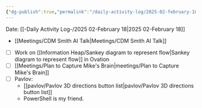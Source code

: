 ```yaml
---
{"dg-publish":true,"permalink":"/daily-activity-log/2025-02-february-18/","noteIcon":"","created":"2025-05-20T10:31:48.718-05:00"}
---
```


Date: [[-Daily Activity Log-/2025 02-February 18\|2025 02-February 18]]

- [[Meetings/CDM Smith AI Talk\|Meetings/CDM Smith AI Talk]]
- [ ] Work on [[Information Heap/Sankey diagram to represent flow\|Sankey diagram to represent flow]] in Ovation
- [ ] [[Meetings/Plan to Capture Mike's Brain\|meetings/Plan to Capture Mike's Brain]]
- [ ] Pavlov: 
	- [[pavlov/Pavlov 3D directions button list\|pavlov/Pavlov 3D directions button list]]
	- PowerShell is my friend.